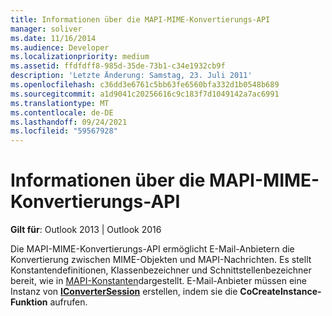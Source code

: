 ```yaml
---
title: Informationen über die MAPI-MIME-Konvertierungs-API
manager: soliver
ms.date: 11/16/2014
ms.audience: Developer
ms.localizationpriority: medium
ms.assetid: ffdfdff8-985d-35de-73b1-c34e1932cb9f
description: 'Letzte Änderung: Samstag, 23. Juli 2011'
ms.openlocfilehash: c36dd3e6761c5bb63fe6560bfa332d1b0548b689
ms.sourcegitcommit: a1d9041c20256616c9c183f7d1049142a7ac6991
ms.translationtype: MT
ms.contentlocale: de-DE
ms.lasthandoff: 09/24/2021
ms.locfileid: "59567928"
---
```

# <a name="about-the-mapi-mime-conversion-api"></a>Informationen über die MAPI-MIME-Konvertierungs-API

  
  
**Gilt für**: Outlook 2013 | Outlook 2016 
  
Die MAPI-MIME-Konvertierungs-API ermöglicht E-Mail-Anbietern die Konvertierung zwischen MIME-Objekten und MAPI-Nachrichten. Es stellt Konstantendefinitionen, Klassenbezeichner und Schnittstellenbezeichner bereit, wie in [MAPI-Konstanten](mapi-constants.md)dargestellt. E-Mail-Anbieter müssen eine Instanz von **[IConverterSession](iconvertersessioniunknown.md)** erstellen, indem sie die **CoCreateInstance-Funktion** aufrufen. 
  

